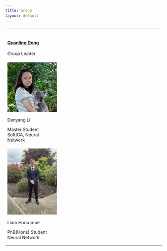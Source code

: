 ```yaml
---
title: Group
layout: default
---
```



<table class="fixed">
  <col width="200"/>
  <col width="200"/>
  <col width="200"/>
  <tr>
    <td> <!-- Quanling Deng -->
        <div class="card" style="width: 10rem;">
          <a href="https://quanlingdeng.github.io/" title="" class="card-image hover-overlay" target="_blank">
          <img src="images/QuanlingDeng.jpg" alt="" class="img-responsive">
          </a>  
          <div class="card-text">
            <!-- <p>Quanling Deng</p> --->
            <h4><a href="https://quanlingdeng.github.io/" target="_blank">Quanling Deng</a></h4>
            <div class="card-desription">
              <p>Group Leader</p>
            </div>
          </div>
        </div>
    </td>
 </tr>
  
 <tr>
    <td> <!-- Danyang Li -->
        <div class="card" style="width: 10rem;">
          <a href="" title="" class="card-image hover-overlay" target="_blank">
          <img src="images/Li.jpg" alt="" class="img-responsive">
          </a>  
          <div class="card-text">
            <p>Danyang Li</p>
            <!-- <h4><a href="" target="_blank">Danyang Li</a></h4> -->
            <div class="card-desription">
              <p>Master Student <br> SoftIGA, Neural Network </p>
            </div>
          </div>
        </div>
    </td>
 </tr>
 
  <tr>
    <td> <!-- Liam Harcombe -->
        <div class="card" style="width: 10rem;">
          <a href="" title="" class="card-image hover-overlay" target="_blank">
          <img src="images/lh.jpg" alt="" class="img-responsive">
          </a>  
          <div class="card-text">
            <p>Liam Harcombe</p>
            <!-- <h4><a href="" target="_blank">Liam Harcombe</a></h4> -->
            <div class="card-desription">
              <p>PhB(Hons) Student <br> Neural Network </p>
            </div>
          </div>
        </div>
    </td>
 </tr> 
</table> 
